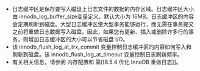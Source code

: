 - 日志缓冲区是保存要写入磁盘上日志文件的数据的内存区域。日志缓冲区大小由 innodb_log_buffer_size变量定义。默认大小为 16MB。日志缓冲区的内容会定期刷新到磁盘。大型日志缓冲区使大型事务能够运行，而无需在事务提交之前将重做日志数据写入磁盘。因此，如果您有更新、插入或删除许多行的事务，则增加日志缓冲区的大小可以节省磁盘 I/O。
- 该 innodb_flush_log_at_trx_commit 变量控制日志缓冲区的内容如何写入和刷新到磁盘。该 innodb_flush_log_at_timeout 变量控制日志刷新频率。
- 有关相关信息，请参阅 内存配置和 第[[8.5.4  优化 InnoDB 重做日志]]。